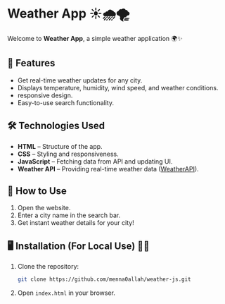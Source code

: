 # Weather App ☀️🌧️🌪️

Welcome to **Weather App**, a simple weather application 🌍✨

## 🌟 Features
- Get real-time weather updates for any city.
- Displays temperature, humidity, wind speed, and weather conditions.
- responsive design.
- Easy-to-use search functionality.

## 🛠️ Technologies Used
- **HTML** – Structure of the app.
- **CSS** – Styling and responsiveness.
- **JavaScript** – Fetching data from API and updating UI.
- **Weather API** – Providing real-time weather data ([WeatherAPI](https://www.weatherapi.com/)).

## 📖 How to Use
1. Open the website.
2. Enter a city name in the search bar.
3. Get instant weather details for your city!

## 🖥️ Installation (For Local Use) 🚀✨
1. Clone the repository:
   ```bash
   git clone https://github.com/menna0allah/weather-js.git
   ```
2. Open `index.html` in your browser.



